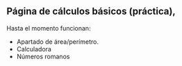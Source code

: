 ## Página de cálculos básicos (práctica),

Hasta el momento funcionan:
  - Apartado de área/perímetro.
  - Calculadora
  - Números romanos
